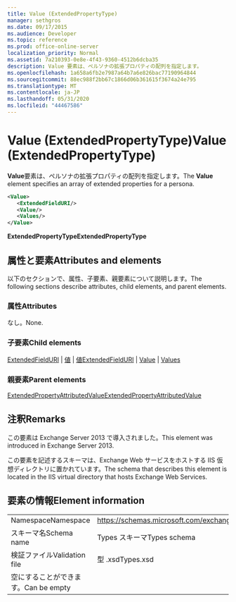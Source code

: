 ```yaml
---
title: Value (ExtendedPropertyType)
manager: sethgros
ms.date: 09/17/2015
ms.audience: Developer
ms.topic: reference
ms.prod: office-online-server
localization_priority: Normal
ms.assetid: 7a210393-0e8e-4f43-9360-4512b6dcba35
description: Value 要素は、ペルソナの拡張プロパティの配列を指定します。
ms.openlocfilehash: 1a658a6fb2e7987a64b7a6e826bac77190964844
ms.sourcegitcommit: 88ec988f2bb67c1866d06b361615f3674a24e795
ms.translationtype: MT
ms.contentlocale: ja-JP
ms.lasthandoff: 05/31/2020
ms.locfileid: "44467586"
---
```

# <a name="value-extendedpropertytype"></a><span data-ttu-id="ec4e9-103">Value (ExtendedPropertyType)</span><span class="sxs-lookup"><span data-stu-id="ec4e9-103">Value (ExtendedPropertyType)</span></span>

<span data-ttu-id="ec4e9-104">**Value**要素は、ペルソナの拡張プロパティの配列を指定します。</span><span class="sxs-lookup"><span data-stu-id="ec4e9-104">The **Value** element specifies an array of extended properties for a persona.</span></span> 
  
```XML
<Value>
   <ExtendedFieldURI/>
   <Value/>
   <Values/>
</Value>
```

<span data-ttu-id="ec4e9-105">**ExtendedPropertyType**</span><span class="sxs-lookup"><span data-stu-id="ec4e9-105">**ExtendedPropertyType**</span></span>

## <a name="attributes-and-elements"></a><span data-ttu-id="ec4e9-106">属性と要素</span><span class="sxs-lookup"><span data-stu-id="ec4e9-106">Attributes and elements</span></span>

<span data-ttu-id="ec4e9-107">以下のセクションで、属性、子要素、親要素について説明します。</span><span class="sxs-lookup"><span data-stu-id="ec4e9-107">The following sections describe attributes, child elements, and parent elements.</span></span>
  
### <a name="attributes"></a><span data-ttu-id="ec4e9-108">属性</span><span class="sxs-lookup"><span data-stu-id="ec4e9-108">Attributes</span></span>

<span data-ttu-id="ec4e9-109">なし。</span><span class="sxs-lookup"><span data-stu-id="ec4e9-109">None.</span></span>
  
### <a name="child-elements"></a><span data-ttu-id="ec4e9-110">子要素</span><span class="sxs-lookup"><span data-stu-id="ec4e9-110">Child elements</span></span>

<span data-ttu-id="ec4e9-111">[ExtendedFieldURI](extendedfielduri.md)  | [値](value.md)  | [値](values.md)</span><span class="sxs-lookup"><span data-stu-id="ec4e9-111">[ExtendedFieldURI](extendedfielduri.md) | [Value](value.md) | [Values](values.md)</span></span>
  
### <a name="parent-elements"></a><span data-ttu-id="ec4e9-112">親要素</span><span class="sxs-lookup"><span data-stu-id="ec4e9-112">Parent elements</span></span>

[<span data-ttu-id="ec4e9-113">ExtendedPropertyAttributedValue</span><span class="sxs-lookup"><span data-stu-id="ec4e9-113">ExtendedPropertyAttributedValue</span></span>](extendedpropertyattributedvalue.md)
  
## <a name="remarks"></a><span data-ttu-id="ec4e9-114">注釈</span><span class="sxs-lookup"><span data-stu-id="ec4e9-114">Remarks</span></span>

<span data-ttu-id="ec4e9-115">この要素は Exchange Server 2013 で導入されました。</span><span class="sxs-lookup"><span data-stu-id="ec4e9-115">This element was introduced in Exchange Server 2013.</span></span>
  
<span data-ttu-id="ec4e9-116">この要素を記述するスキーマは、Exchange Web サービスをホストする IIS 仮想ディレクトリに置かれています。</span><span class="sxs-lookup"><span data-stu-id="ec4e9-116">The schema that describes this element is located in the IIS virtual directory that hosts Exchange Web Services.</span></span>
  
## <a name="element-information"></a><span data-ttu-id="ec4e9-117">要素の情報</span><span class="sxs-lookup"><span data-stu-id="ec4e9-117">Element information</span></span>

|||
|:-----|:-----|
|<span data-ttu-id="ec4e9-118">Namespace</span><span class="sxs-lookup"><span data-stu-id="ec4e9-118">Namespace</span></span>  <br/> |https://schemas.microsoft.com/exchange/services/2006/types  <br/> |
|<span data-ttu-id="ec4e9-119">スキーマ名</span><span class="sxs-lookup"><span data-stu-id="ec4e9-119">Schema name</span></span>  <br/> |<span data-ttu-id="ec4e9-120">Types スキーマ</span><span class="sxs-lookup"><span data-stu-id="ec4e9-120">Types schema</span></span>  <br/> |
|<span data-ttu-id="ec4e9-121">検証ファイル</span><span class="sxs-lookup"><span data-stu-id="ec4e9-121">Validation file</span></span>  <br/> |<span data-ttu-id="ec4e9-122">型 .xsd</span><span class="sxs-lookup"><span data-stu-id="ec4e9-122">Types.xsd</span></span>  <br/> |
|<span data-ttu-id="ec4e9-123">空にすることができます。</span><span class="sxs-lookup"><span data-stu-id="ec4e9-123">Can be empty</span></span>  <br/> ||
   

